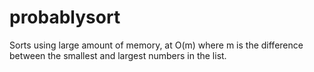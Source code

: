 # probablysort
Sorts using large amount of memory, at O(m) where m is the difference between the smallest and largest numbers in the list.
